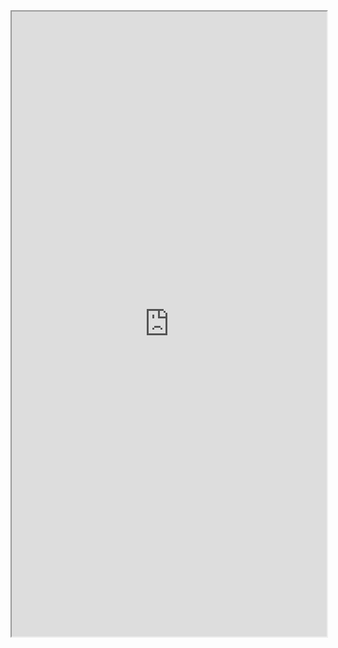 <iframe 
src="https://coda.io/embed/jD38E5fJk_/#Full-Active-Inference-Ontology_tuuOJ_Ew/r118&view=full&viewMode=embedplay&hideSections=true" 
width=900 
height=1000 
style="max-width: 100%;" 
allow="fullscreen">
</iframe>